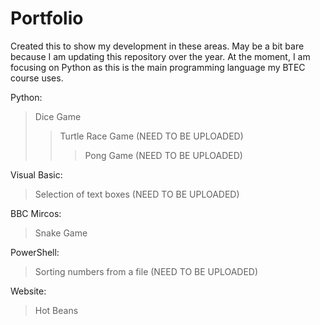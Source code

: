 # Portfolio
Created this to show my development in these areas. May be a bit bare because I am updating this repository over the year.
At the moment, I am focusing on Python as this is the main programming language my BTEC course uses.

Python:
>Dice Game
>>Turtle Race Game
>>(NEED TO BE UPLOADED)
>>>Pong Game
>>>(NEED TO BE UPLOADED)

Visual Basic:
>Selection of text boxes
(NEED TO BE UPLOADED)

BBC Mircos:
>Snake Game

PowerShell:
>Sorting numbers from a file 
(NEED TO BE UPLOADED)

Website:
>Hot Beans

